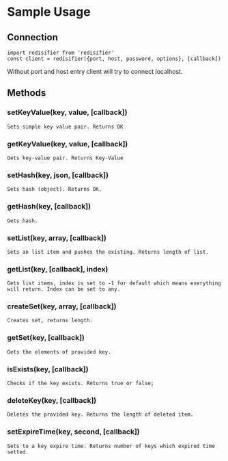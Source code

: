 # Sample Usage

## Connection

```
import redisifier from 'redisifier'
const client = redisifier({port, host, password, options}, [callback])
```
Without port and host entry client will try to connect localhost.


## Methods

### setKeyValue(key, value, [callback])
    Sets simple key value pair. Returns OK

### getKeyValue(key, value, [callback])
    Gets key-value pair. Returns Key-Value

### setHash(key, json, [callback])
    Sets hash (object). Returns OK.

### getHash(key, [callback])
    Gets hash.

###  setList(key, array, [callback])
    Sets an list item and pushes the existing. Returns length of list.

### getList(key, [callback], index)
    Gets list items, index is set to -1 for default which means everything will return. Index can be set to any.

### createSet(key, array, [callback])
    Creates set, returns length.

### getSet(key, [callback])
    Gets the elements of provided key.

### isExists(key, [callback])
    Checks if the key exists. Returns true or false;

### deleteKey(key, [callback])
    Deletes the provided key. Returns the length of deleted item.

### setExpireTime(key, second, [callback])
    Sets to a key expire time. Returns number of keys which expired time setted.